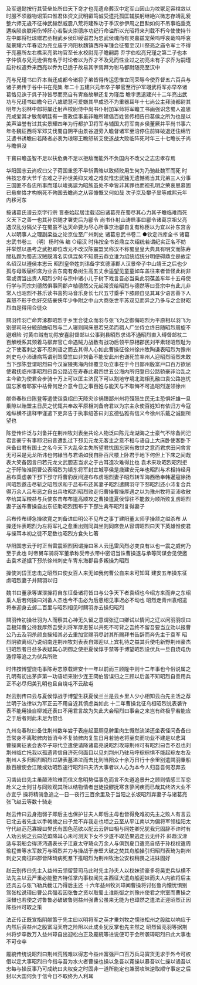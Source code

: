 <!-- { "loadSidebar": true } -->
及军退懿按行其营垒处所曰天下竒才也亮遗命葬汉中定军山因山为坟冢足容棺敛以时服不须器物诏策曰惟君体资文武明叡笃诚受遗托孤匡辅朕躬继絶兴微志存靖乱爰整六师无歳不征神武赫然威震八荒将建殊功于季汉参伊周之巨勲如何不吊事临埀克遘疾陨丧朕用伤悼肝心若裂夫崇德序功纪行命谥所以光昭将来刋载不朽今使使持节左中郎将杜琼赠君丞相武乡侯印绶谥君为忠武侯魂而有灵嘉兹宠荣呜呼哀哉呜呼哀哉景耀六年春诏为亮立庙于沔阳秋魏镇西将军锺会征蜀至汉川祭亮之庙令军士不得于亮墓所左右樵采亮弟均官至长水校尉亮子瞻嗣爵
乔字伯松亮兄瑾之第二子也本字仲慎与兄元逊俱有名于时论者以为乔才不及兄而性业过之初亮未有子求乔为嗣瑾启孙权遣乔来西亮以乔为已适子故易其字焉拜为驸马都尉随亮至汉中

亮与兄瑾书曰乔本当还成都今诸将子弟皆得传运思惟宜同荣辱今使乔督五六百兵与诸子弟传于谷中书在亮集
年二十五建兴元年卒子攀官至行护军翊武将军亦早卒诸葛恪见诛于呉子孙皆尽而亮自有冑裔故攀还复为瑾后
瞻字思逺建兴十二年亮出武功与兄瑾书曰瞻今已八歳聪慧可爱嫌其早成恐不为重器耳年十七尚公主拜骑都尉其明年为羽林中郎将屡迁射声校尉侍中尚书仆射加军师将军瞻工书画强识念蜀人追思亮咸爱其才敏每朝廷有一善政佳事虽非瞻所建倡百姓皆传相告曰葛侯之所为也是以美声溢誉有过其实景耀四年为行都护卫将军与辅国大将军南乡侯董厥并平尚书事六年冬魏征西将军邓艾伐蜀自阴平由景谷道旁入瞻督诸军至涪停住前锋破退还住绵竹艾遣书诱瞻曰若降者必表为琅琊王瞻怒斩艾使遂战大败临阵死时年三十七瞻长子尚与瞻俱没

干寳曰瞻虽智不足以扶危勇不足以拒敌而能外不负国内不改父之志忠孝存焉

华阳国志云尚叹曰父子荷国重恩不早斩黄皓以致倾败用生何为乃驰赴魏军而死
时伟按忠孝大节千古难之子孙世美抑又难之难矣惟忠武独无遗憾焉当其兄弟三人分事三国匪不各忠所事而瑾以峻夷诞为昭族虽处不幸皆非其罪也而视孔明之荣哀思慕固已悬矣恪才构祸死不殉国去瞻尚之从容慷慨又何如哉
次子京及攀子显等咸熙元年内移河东

按诸葛氏谱云京字行宗
晋泰始起居注载诏曰诸葛亮在蜀尽其心力其子瞻临难而死义天下之善一也其孙京随才署吏后为郿令
尚书仆射山涛启事曰郿令诸葛京祖父亮遇汉乱分隔父子在蜀虽不达天命要为尽心所事京治郿自复有称臣以为宜以补东宫舎人以明事人之理副梁益之论京位至广州刺史
诸葛忠武书卷二
●钦定四库全书
诸葛忠武书卷三
（明）杨时伟 编
○绍汉
时伟按全书首鼎立次绍统若谓纪实正名不妨并举然以愚考之武担即位改元不改汉陈震盟吴称汉不称蜀皇皇大典具有明文而陈寿闇私题为蜀志汉贼既淆名实俱混矣不知既云鼎立谁为绍统绍统分明便碍鼎立是故定名绍汉以遵侯本志云
昭烈皇帝姓刘讳备字玄德涿郡人汉景帝子中山靖王之后也少孤与母贩屦织席为业舎东南有桑树生高五丈余遥望见童童如车盖往来者皆怪此树非常或谓当出贵人昭烈少时与宗中诸小儿于树下戏言吾必当乗此羽葆盖车年十五母使行学与同宗刘德然俱事同郡卢植德然父元起常资给昭烈与德然等曰吾宗中有此儿非常人也昭烈不甚乐读书喜狗马音乐身长七尺五寸埀手下膝顾自见其耳少语言善下人喜怒不形于色好交结豪侠年少争附之中山大商张世平苏双见而异之乃多与之金财昭烈由是得用合徒众

闗羽传羽亡命奔涿郡昭烈于乡里合徒众而羽与张飞为之御侮昭烈为平原相以羽飞为别部司马分綂部曲昭烈与二人寝则同床恩若兄弟而稠人广坐侍立终日随昭烈周旋不避艰险
讨黄巾贼有功除安喜尉督邮以公事到县昭烈求谒不通昭烈直入缚督邮杖二百解绶系其颈着马柳弃官亡命遇贼力战数有战功后领平原相郡民刘平素轻昭烈耻为之下使客刺之客不忍刺语之而去其得人心如此曹操征徐州徐州牧陶谦表昭烈为豫州刺史屯小沛谦病笃谓别驾糜竺曰非刘备不能安此州也谦死竺率州人迎昭烈昭烈未敢当下邳陈登谓昭烈曰今汉室陵夷海内倾覆立功立事在于今日鄙州殷富戸口百万欲屈使君抚临州事昭烈曰袁公路近在寿春此君四世五公海内所归登曰公路骄豪非治乱之主今欲为使君合步骑十万上可以匡主济民下可以割地守境北海相孔融曰袁公路岂忧国忘家者耶冢中枯骨何足介意今日之事百姓与能天与不取悔不可追昭烈遂领徐州

献帝春秋曰陈登等遣使诣袁绍曰天降灾沴祸臻鄙州州将殂殒生民无主恐惧奸雄一旦乗隙以贻盟主日昃之忧辄共奉故平原相刘备府君以为宗主永使百姓知有依归方今寇难纵横不遑释甲谨遣下吏奔告于执事绍答曰刘玄德弘雅有信义今徐州乐戴之诚副所望也

陈登传许泛与刘备并在荆州牧刘表坐共论人物泛曰陈元龙湖海之士豪气不除备问汜君言豪宁有事耶汜曰昔遭乱过下邳见元龙无客主之意不相与语自上大床卧使客卧下床备曰君有国士之名今天下大乱帝主失所望君忧国忘家有救世之意而君求田问舎言无可采是元龙所讳也何縁当与君语如我自卧百尺楼上卧君于地下何但上下床之间哉表大笑备因言曰若元龙文武胆志当求之于古耳造次难得比也
袁术来攻昭烈昭烈拒之于盱眙淮阴曹公表昭烈为镇东将军封宜城亭侯是歳建安元年也昭烈与术相持经月吕布乗虚袭下邳下邳守将曹豹反间迎布布虏昭烈妻子昭烈转军海西杨奉韩暹寇徐扬间昭烈邀击尽斩之昭烈求和于吕布布还其妻子昭烈遣闗羽守下邳昭烈还小沛复合兵得万余人吕布恶之自出兵攻昭烈昭烈败走归曹操曹操厚遇之以为豫州牧将至沛收散卒给其军粮益与兵使东击布布遣高顺攻之曹操遣夏侯惇往不能救为顺所败复虏昭烈妻子送布曹操自出东征助昭烈围布于下邳生禽布昭烈复得妻子

吕布传布缚急操欲寛之刘备进曰明公不见布之事丁建阳董太师乎操颔之缢杀布
从操还许表昭烈为左将军礼之愈重出则同舆坐则同席尝从容谓昭烈曰天下英雄惟使君与操耳本初之徒不足数也昭烈方食失匕箸

华阳国志云于时正当雷震昭烈因谓操曰圣人云迅雷风烈必变良有以也一震之威何乃至于此也
时帝舅车骑将军董承称受帝衣带中密诏当诛曹操遂与承等同谋会见使邀击袁术遂据下邳杀徐州刺史车冑东海郡县多叛操为昭烈

操使刘岱王忠击之昭烈曰使女百人来无如我何曹公自来未可知耳
建安五年操东征虏昭烈妻子并闗羽以归

魏书曰董承等谋泄操将自东征备诸将皆曰与公争天下者袁绍也今绍方来而弃之东绍乗人后若何操曰刘备人杰也今不击必为后患绍见事迟必不动也
昭烈走青州袁绍遣将奉迎身去邺二百里与昭烈相见时闗羽亦去操归昭烈

闗羽传初操壮羽为人而察其心神无久留之意谓张辽曰卿试以情问之辽以问羽羽叹曰吾极知曹公待我厚然吾受刘将军厚恩誓以共死不可背之吾终不留吾要当立効以报曹公乃去及羽杀颜良操知其必去重加赏赐羽尽封其所赐拜书告辞而奔先主于袁军
昭烈阴欲离绍乃说绍南连荆州牧刘表表自郊迎以上宾礼待之益其兵使屯新野荆州豪杰归昭烈者日益多表疑其心阴御之使拒夏侯惇于禁等于博望昭烈设伏兵一旦自烧屯伪遁惇等追之为伏兵所败

时伟按博望烧屯事陈寿志原载建安十一年以前而三顾隆中则十二年事也今俗说属之孔明有初出茅庐第一功语顷来谢少连王冏伯皆误归之三顾以后盖不知昭烈自善用兵正不必尽归美孔明也且自烧屯不云敌屯

赵云别传曰云与夏侯惇战于博望生获夏侯兰兰是云乡里人少小相知云白先主活之荐兰明于法律以为军正云不用自近其慎虑类如此
十二年曹操北征乌桓昭烈说表袭许表不能用操自柳城还表曰不用君言故为失此大会昭烈曰事会之来岂有终极乎若能应之于后者则此未足为恨也

九州岛春秋曰备住荆州数年尝于表座起至厕见髀里肉生慨然流涕还坐表怪问备备曰吾常身不离鞍髀肉皆消今不复骑髀肉复生日月若驰老将至矣而功业不建是以悲耳
曹操南征表会表卒子琮代立遣使请降诸葛亮说昭烈攻琮荆州可有昭烈曰吾不忍也刘荆州临亡托我以孤遗背信自济死何面目以见刘荆州乃驻马呼琮琮惧不能起琮左右及荆州人多归昭烈昭烈过辞表墓涕泣而去比到当阳众十余万日行十余里别遣闗羽乗船数百艘使会江陵或劝昭烈速行昭烈曰夫济大事者以人心为本今人归吾吾何忍弃去

习凿齿曰先主虽颠沛险难而信义愈明势偪事危而言不失道追景升之顾则情感三军恋赴义之士则甘与同败观其所以结物情者岂徒投醪抚寒含蓼问疾而已哉其终济大业不亦宜乎
操将精骑急追之一日一夜行三百余里及于当阳之长坂昭烈弃妻子与诸葛亮张飞赵云等数十骑走

赵云传曰云身抱弱子即后主也保护甘夫人即后主母也皆得免难初先主之败人有言云已北去者先主以手戟摘之曰子龙不弃我走也顷之云至从平江南以为偏将军领桂阳太守代赵范范寡嫂曰樊氏有国色范欲以配云云辞曰相与同姓卿兄犹我兄固辞不许时有人劝云纳之云曰范廹降耳心未可测天下女不少遂不取范果逃走云无纤芥
斜趋汉津适与羽船会得济沔遇表长子江夏太守琦众万余人与俱到夏口遣亮自结于孙权权遣周瑜程普等水军数万与昭烈并力与操战于赤壁大破之焚其舟船操引归昭烈表琦为荆州刺史又南征四郡皆降琦病死羣下推昭烈为荆州牧治公安权稍畏之进妹固好

赵云别传曰先主入益州云领留营司马此时先主孙夫人以权妹骄豪多将吴吏兵纵横不法先主以云严重必能整齐特任掌内事权闻先主西征大遣舟船迎妹而夫人内欲将后主还呉云与张飞勒兵截江乃得后主还
十六年益州牧刘璋闻曹操将讨张鲁内懐忧惧别驾张松说璋曰曹公兵强若因张鲁之资以取蜀土谁能御之刘豫州使君之宗室而曹操之深雠也若使之讨鲁鲁必破破鲁则益州强曹公虽来无能为也璋然之遣法正迎昭烈正因陈益州可取之策

法正传正既宣指阴献策于先主曰以明将军之英才乗刘牧之懦张松州之股肱以响应于内然后资益州之殷富冯天府之险阻以此成业犹反掌也先主然之
昭烈留亮羽等据荆州将步卒数万入益州璋自出迎松白正及龎綂等进说便可于会所袭璋昭烈曰此大事也不可仓卒

龎綂传统说昭烈曰荆州荒残难以得志今益州富强戸口百万兵马寳货无求于外今可权借以定大事昭烈曰今指与吾为水火者曹操也操以急吾以寛操以暴吾以仁操以谲吾以忠每与操反事乃可成统曰夫权变之时固非一道所能定也兼弱攻昧逆取顺守事定之后封以大国何负于信今日不取终为人利耳
